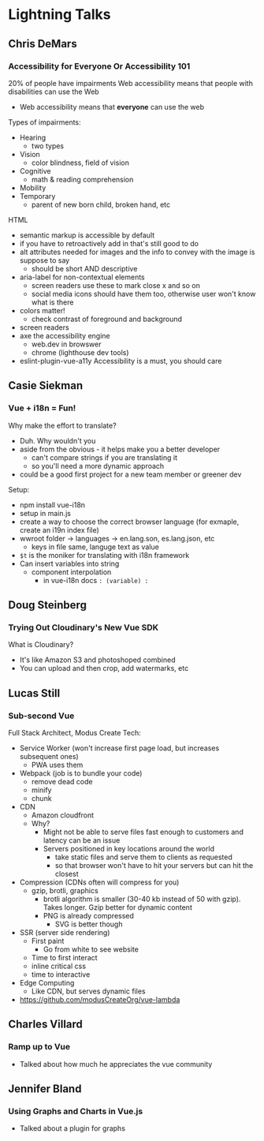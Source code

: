 # Lightning Talks

## Chris DeMars

### Accessibility for Everyone Or Accessibility 101

20% of people have impairments
Web accessibility means that people with disabilities can use the Web
- Web accessibility means that **everyone** can use the web

Types of impairments:
- Hearing
  - two types
- Vision
  - color blindness, field of vision
- Cognitive
  - math & reading comprehension
- Mobility
- Temporary
  - parent of new born child, broken hand, etc

HTML
- semantic markup is accessible by default
- if you have to retroactively add in that's still good to do
- alt attributes needed for images and the info to convey with the image is suppose to say
  - should be short AND descriptive
- aria-label for non-contextual elements
  - screen readers use these to mark close x and so on
  - social media icons should have them too, otherwise user won't know what is there
- colors matter!
  - check contrast of foreground and background
- screen readers
- axe the accessibility engine
  - web.dev in browswer
  - chrome (lighthouse dev tools)
- eslint-plugin-vue-a11y
 Accessibility is a must, you should care

## Casie Siekman

### Vue + i18n = Fun!

Why make the effort to translate?
- Duh. Why wouldn't you
- aside from the obvious - it helps make you a better developer
  - can't compare strings if you are translating it
  - so you'll need a more dynamic approach
- could be a good first project for a new team member or greener dev

Setup:
- npm install vue-i18n
- setup in main.js
- create a way to choose the correct browser language (for exmaple, create an i19n index file)
- wwroot folder -> languages -> en.lang.son, es.lang.json, etc
  - keys in file same, languge text as value
- `$t` is the moniker for translating with i18n framework
- Can insert variables into string
  - component interpolation
    - in vue-i18n docs `: (variable) :`

## Doug Steinberg

### Trying Out Cloudinary's New Vue SDK

What is Cloudinary? 
- It's like Amazon S3 and photoshoped combined
- You can upload and then crop, add watermarks, etc

## Lucas Still

### Sub-second Vue

Full Stack Architect, Modus Create
Tech:
- Service Worker (won't increase first page load, but increases subsequent ones)
  - PWA uses them
- Webpack (job is to bundle your code)
  - remove dead code
  - minify
  - chunk
- CDN
  - Amazon cloudfront
  - Why?
    - Might not be able to serve files fast enough to customers and latency can be an issue
    - Servers positioned in key locations around the world
      - take static files and serve them to clients as requested
      - so that browser won't have to hit your servers but can hit the closest
- Compression (CDNs often will compress for you)
  - gzip, brotli, graphics
    - brotli algorithm is smaller (30-40 kb instead of 50 with gzip). Takes longer. Gzip better for dynamic content
    - PNG is already compressed
      - SVG is better though
- SSR (server side rendering)
  - First paint
    - Go from white to see website
  - Time to first interact
  - inline critical css
  - time to interactive
- Edge Computing
  - Like CDN, but serves dynamic files
- https://github.com/modusCreateOrg/vue-lambda

## Charles Villard

### Ramp up to Vue

- Talked about how much he appreciates the vue community

## Jennifer Bland

### Using Graphs and Charts in Vue.js

- Talked about a plugin for graphs
